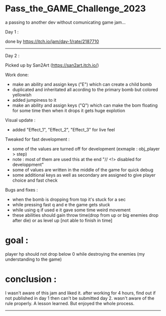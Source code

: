 # Pass_the_GAME_Challenge_2023
 a passing to another dev without comunicating game jam...



Day 1 : 

done by https://itch.io/jam/day-1/rate/2187710

----------------------------------------------------------------------------------------------------------

Day 2 :

Picked up by San2Art (https://san2art.itch.io/)

Work done: 

- make an ability and assign keys ("E") which can create a child bomb
- duplicated and inheritated all acording to the primary bomb but colored yellowish
- added jumpiness to it
- make an ability and assign keys ("Q") which can make the bom floating for some time then when it drops it gets huge explotion


Visual update :

- added "Effect_1", "Effect_2", "Effect_3" for live feel


Tweaked for fast development :

- some of the values are turned off for development (exmaple : obj_player > step)  
- note : most of them are used this at the end "// <!> disabled for developpment"
- some of values are written in the middle of the game for quick debug
- some additional keys as well as secondary are assigned to give player choice and fast check


Bugs and fixes :

- when the bomb is dropping from top it's stuck for a sec
- while pressing fast q and e the game gets stuck
- while using q if used e it gave some time weird movement
- these abilities should gain throw time(drop from up or big enemies drop after die) or as level up [not able to finish in time]


# goal : 

player hp should not drop below 0 while destroying the enemies (my understanding to the game)


# conclusion :

I wasn't aware of this jam and liked it. after working for 4 hours, find out if not published in day 1 then can't be submitted day 2. wasn't aware of the rule properly.  A lesson learned. But enjoyed the whole process.

----------------------------------------------------------------------------------------------------------

